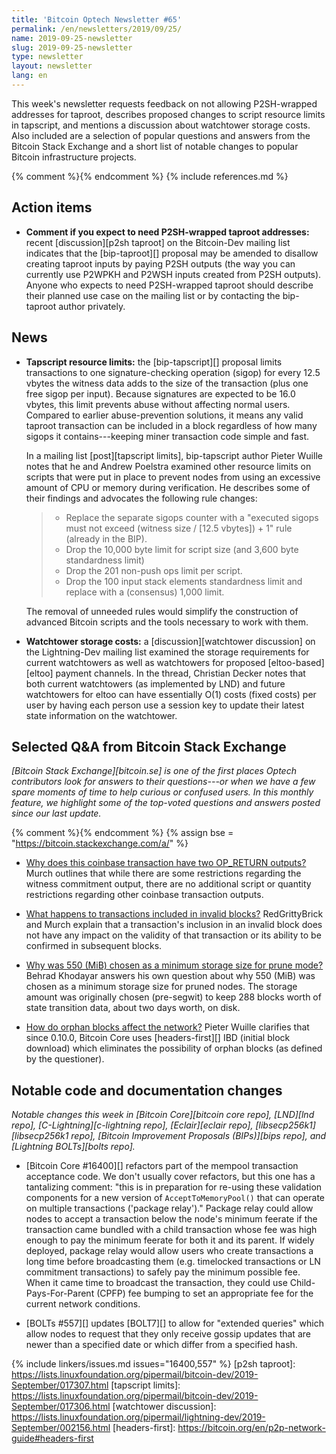 ```yaml
---
title: 'Bitcoin Optech Newsletter #65'
permalink: /en/newsletters/2019/09/25/
name: 2019-09-25-newsletter
slug: 2019-09-25-newsletter
type: newsletter
layout: newsletter
lang: en
---
```

This week's newsletter requests feedback on not allowing P2SH-wrapped
addresses for taproot, describes proposed changes to script resource
limits in tapscript, and mentions a discussion about watchtower storage
costs.  Also included are a selection of popular questions and answers
from the Bitcoin Stack Exchange and a short list of notable changes to
popular Bitcoin infrastructure projects.

{% comment %}<!-- include references.md below the fold but above any Jekyll/Liquid variables-->{% endcomment %}
{% include references.md %}

## Action items

- **Comment if you expect to need P2SH-wrapped taproot addresses:**
  recent [discussion][p2sh taproot] on the Bitcoin-Dev mailing list
  indicates that the [bip-taproot][] proposal may be amended to disallow
  creating taproot inputs by paying P2SH outputs (the way you can
  currently use P2WPKH and P2WSH inputs created from P2SH outputs).
  Anyone who expects to need P2SH-wrapped taproot should describe their
  planned use case on the mailing list or by contacting the bip-taproot
  author privately.

## News

- **Tapscript resource limits:** the [bip-tapscript][] proposal limits
  transactions to one signature-checking operation (sigop) for every 12.5 vbytes
  the witness data adds to the size of the transaction (plus one free
  sigop per input).  Because signatures are expected to be 16.0 vbytes,
  this limit prevents abuse without affecting normal users.  Compared to
  earlier abuse-prevention solutions, it means any valid taproot
  transaction can be included in a block regardless of how many sigops
  it contains---keeping miner transaction code simple and fast.

  In a mailing list [post][tapscript limits], bip-tapscript author
  Pieter Wuille notes that he and Andrew Poelstra examined other
  resource limits on scripts that were put in place to prevent nodes
  from using an excessive amount of CPU or memory during verification.
  He describes some of their findings and advocates the following rule
  changes:

  > * Replace the separate sigops counter with a "executed sigops must
  >   not exceed (witness size / [12.5 vbytes]) + 1" rule (already in the BIP).
  > * Drop the 10,000 byte limit for script size (and 3,600 byte
  >   standardness limit)
  > * Drop the 201 non-push ops limit per script.
  > * Drop the 100 input stack elements standardness limit and
  >   replace with a (consensus) 1,000 limit.

  The removal of unneeded rules would simplify the construction of
  advanced Bitcoin scripts and the tools necessary to work with them.

- **Watchtower storage costs:** a [discussion][watchtower discussion] on
  the Lightning-Dev mailing list examined the storage requirements for
  current watchtowers as well as watchtowers for proposed
  [eltoo-based][eltoo] payment channels.  In the thread, Christian
  Decker notes that both current watchtowers (as implemented by LND) and
  future watchtowers for eltoo can have essentially O(1) costs (fixed
  costs) per user by having each person use a session key to update
  their latest state information on the watchtower.

## Selected Q&A from Bitcoin Stack Exchange

*[Bitcoin Stack Exchange][bitcoin.se] is one of the first places Optech
contributors look for answers to their questions---or when we have a
few spare moments of time to help curious or confused users.  In
this monthly feature, we highlight some of the top-voted questions and
answers posted since our last update.*

{% comment %}<!-- https://bitcoin.stackexchange.com/search?tab=votes&q=created%3a1m..%20is%3aanswer -->{%
endcomment %}
{% assign bse = "https://bitcoin.stackexchange.com/a/" %}

- [Why does this coinbase transaction have two OP_RETURN outputs?]({{bse}}90127)
Murch outlines that while there are some restrictions regarding the witness
commitment output, there are no additional script or quantity restrictions
regarding other coinbase transaction outputs.

- [What happens to transactions included in invalid blocks?]({{bse}}90026)
RedGrittyBrick and Murch explain that a transaction's inclusion in an invalid block
does not have any impact on the validity of that transaction or its ability to
be confirmed in subsequent blocks.

- [Why was 550 (MiB) chosen as a minimum storage size for prune mode?]({{bse}}90140)
Behrad Khodayar answers his own question about why 550 (MiB) was chosen
as a minimum storage size for pruned nodes. The storage amount was originally chosen
(pre-segwit) to keep 288 blocks worth of state transition data, about two days worth,
on disk.

- [How do orphan blocks affect the network?]({{bse}}90577) Pieter Wuille
clarifies that since 0.10.0, Bitcoin Core uses [headers-first][] IBD
(initial block download) which eliminates the possibility of orphan blocks
(as defined by the questioner).

## Notable code and documentation changes

*Notable changes this week in [Bitcoin Core][bitcoin core repo],
[LND][lnd repo], [C-Lightning][c-lightning repo], [Eclair][eclair repo],
[libsecp256k1][libsecp256k1 repo], [Bitcoin Improvement Proposals
(BIPs)][bips repo], and [Lightning BOLTs][bolts repo].*

- [Bitcoin Core #16400][] refactors part of the mempool transaction
  acceptance code.  We don't usually cover refactors, but this one has a
  tantalizing comment: "this is in preparation for re-using these
  validation components for a new version of `AcceptToMemoryPool()` that
  can operate on multiple transactions ('package relay')."  Package
  relay could allow nodes to accept a transaction below the node's
  minimum feerate if the transaction came bundled with a child
  transaction whose fee was high enough to pay the minimum feerate for
  both it and its parent.  If widely deployed, package relay would allow
  users who create transactions a long time before broadcasting them
  (e.g. timelocked transactions or LN commitment transactions) to safely
  pay the minimum possible fee.  When it came time to broadcast the
  transaction, they could use Child-Pays-For-Parent (CPFP) fee bumping
  to set an appropriate fee for the current network conditions.

- [BOLTs #557][] updates [BOLT7][] to allow for "extended queries"
  which allow nodes to request that they only receive gossip updates
  that are newer than a specified date or which differ from a specified
  hash.

{% include linkers/issues.md issues="16400,557" %}
[p2sh taproot]: https://lists.linuxfoundation.org/pipermail/bitcoin-dev/2019-September/017307.html
[tapscript limits]: https://lists.linuxfoundation.org/pipermail/bitcoin-dev/2019-September/017306.html
[watchtower discussion]: https://lists.linuxfoundation.org/pipermail/lightning-dev/2019-September/002156.html
[headers-first]: https://bitcoin.org/en/p2p-network-guide#headers-first
